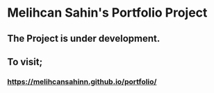 # Melihcan Sahin's Portfolio Project

## The Project is under development.

## To visit;

### https://melihcansahinn.github.io/portfolio/
